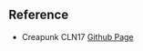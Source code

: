 



## Reference 

- Creapunk CLN17 [Github Page](https://github.com/creapunk/CLN-ClosedLoopNemaDriver/tree/main/hardware/CLN17/V2.0)
